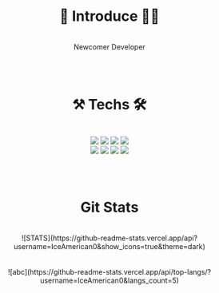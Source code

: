 # <div align="center">🙋‍ Introduce 🙋‍♂️</div>
</br>
<div align="center"> Newcomer Developer </div>
 
</br></br>
# <div align="center">⚒ Techs 🛠
 </br>
 <div align="center">
<img src="https://img.shields.io/badge/Java-007396?style=flat-square&logo=Java&logoColor=white"/></t>
  <img src="https://img.shields.io/badge/Swift-FA7343?style=flat-square&logo=Swift&logoColor=white"/></t>
  <img src="https://img.shields.io/badge/Python-3776AB?style=flat-square&logo=Python&logoColor=white"/></t>
  <img src="https://img.shields.io/badge/MySQL-4479A1?style=flat-square&logo=MySQL&logoColor=white"/> </br>
  <img src="https://img.shields.io/badge/JavaScript-F7DF1E?style=flat-square&logo=JavaScript&logoColor=white"/></t>
  <img src="https://img.shields.io/badge/HTML5-E34F26?style=flat-square&logo=HTML5&logoColor=white"/></t>
  <img src="https://img.shields.io/badge/C-A8B9CC?style=flat-square&logo=C&logoColor=white"/></t>
  <img src="https://img.shields.io/badge/C++-00599C?style=flat-square&logo=C%2B%2B&logoColor=white"/></t>
 
 </br></br>
# <div align="center"> Git Stats
 </br>
 ![STATS](https://github-readme-stats.vercel.app/api?username=IceAmerican0&show_icons=true&theme=dark) </br></br></br>
 ![abc](https://github-readme-stats.vercel.app/api/top-langs/?username=IceAmerican0&langs_count=5)
 
 </div>
